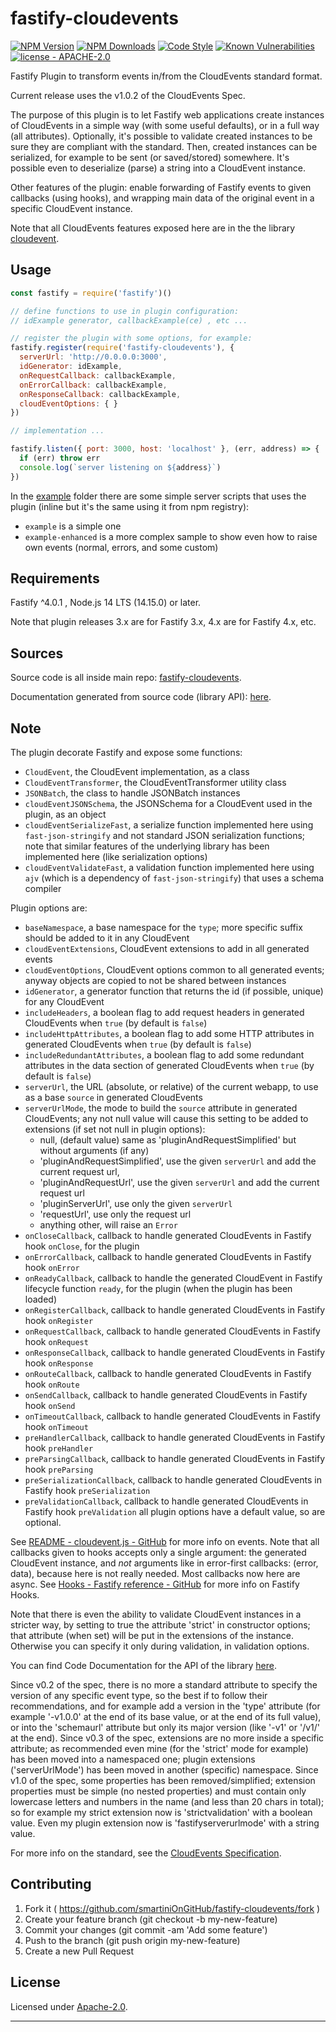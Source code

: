 # fastify-cloudevents

  [![NPM Version](https://img.shields.io/npm/v/fastify-cloudevents.svg?style=flat)](https://npmjs.org/package/fastify-cloudevents/)
  [![NPM Downloads](https://img.shields.io/npm/dm/fastify-cloudevents.svg?style=flat)](https://npmjs.org/package/fastify-cloudevents/)
  [![Code Style](https://img.shields.io/badge/code%20style-standard-brightgreen.svg?style=flat)](http://standardjs.com/)
  [![Known Vulnerabilities](https://snyk.io//test/github/smartiniOnGitHub/fastify-cloudevents/badge.svg?targetFile=package.json)](https://snyk.io//test/github/smartiniOnGitHub/fastify-cloudevents?targetFile=package.json)
  [![license - APACHE-2.0](https://img.shields.io/npm/l/fastify-cloudevents.svg)](http://opensource.org/licenses/APACHE-2.0)

Fastify Plugin to transform events in/from the CloudEvents standard format.

Current release uses the v1.0.2 of the CloudEvents Spec.

The purpose of this plugin is to let Fastify web applications create instances of CloudEvents 
in a simple way (with some useful defaults), or in a full way (all attributes).
Optionally, it's possible to validate created instances to be sure they are compliant 
with the standard.
Then, created instances can be serialized, for example to be sent (or saved/stored) somewhere.
It's possible even to deserialize (parse) a string into a CloudEvent instance.

Other features of the plugin: enable forwarding of Fastify events to given callbacks (using hooks), 
and wrapping main data of the original event in a specific CloudEvent instance.


Note that all CloudEvents features exposed here are in the the library 
[cloudevent](https://npmjs.org/package/cloudevent/).


## Usage

```js
const fastify = require('fastify')()

// define functions to use in plugin configuration:
// idExample generator, callbackExample(ce) , etc ...

// register the plugin with some options, for example:
fastify.register(require('fastify-cloudevents'), {
  serverUrl: 'http://0.0.0.0:3000',
  idGenerator: idExample,
  onRequestCallback: callbackExample,
  onErrorCallback: callbackExample,
  onResponseCallback: callbackExample,
  cloudEventOptions: { }
})

// implementation ...

fastify.listen({ port: 3000, host: 'localhost' }, (err, address) => {
  if (err) throw err
  console.log(`server listening on ${address}`)
})
```

In the [example](./example/) folder there are some simple server scripts 
that uses the plugin (inline but it's the same using it from npm registry): 
- `example` is a simple one
- `example-enhanced` is a more complex sample 
  to show even how to raise own events (normal, errors, and some custom)


## Requirements

Fastify ^4.0.1 , Node.js 14 LTS (14.15.0) or later.

Note that plugin releases 3.x are for Fastify 3.x, 4.x are for Fastify 4.x, etc.


## Sources

Source code is all inside main repo:
[fastify-cloudevents](https://github.com/smartiniOnGitHub/fastify-cloudevents).

Documentation generated from source code (library API):
[here](https://smartiniongithub.github.io/fastify-cloudevents/).


## Note

The plugin decorate Fastify and expose some functions:
- `CloudEvent`, the CloudEvent implementation, as a class
- `CloudEventTransformer`, the CloudEventTransformer utility class
- `JSONBatch`, the class to handle JSONBatch instances
- `cloudEventJSONSchema`, the JSONSchema for a CloudEvent used in the plugin, as an object
- `cloudEventSerializeFast`, a serialize function implemented here using `fast-json-stringify` 
  and not standard JSON serialization functions; note that similar features of the underlying library 
  has been implemented here (like serialization options)
- `cloudEventValidateFast`, a validation function implemented here using `ajv` 
  (which is a dependency of `fast-json-stringify`) that uses a schema compiler

Plugin options are:
- `baseNamespace`, a base namespace for the `type`; more specific suffix 
  should be added to it in any CloudEvent
- `cloudEventExtensions`, CloudEvent extensions to add in all generated events
- `cloudEventOptions`, CloudEvent options common to all generated events; 
  anyway objects are copied to not be shared between instances
- `idGenerator`, a generator function that returns the id (if possible, unique) for any CloudEvent
- `includeHeaders`, a boolean flag to add request headers in generated CloudEvents when `true`
  (by default is `false`)
- `includeHttpAttributes`, a boolean flag to add some HTTP attributes in generated CloudEvents when `true`
  (by default is `false`)
- `includeRedundantAttributes`, a boolean flag to add some redundant attributes
  in the data section of generated CloudEvents when `true` (by default is `false`)
- `serverUrl`, the URL (absolute, or relative) of the current webapp, 
  to use as a base `source` in generated CloudEvents
- `serverUrlMode`, the mode to build the `source` attribute in generated CloudEvents; 
  any not null value will cause this setting to be added to extensions (if set not null in plugin options):
  - null, (default value) same as 'pluginAndRequestSimplified'
    but without arguments (if any)
  - 'pluginAndRequestSimplified', use the given `serverUrl` and add the current request url, 
  - 'pluginAndRequestUrl', use the given `serverUrl` and add the current request url
  - 'pluginServerUrl', use only the given `serverUrl`
  - 'requestUrl', use only the request url
  - anything other, will raise an `Error`
- `onCloseCallback`, callback to handle generated CloudEvents in Fastify hook `onClose`, for the plugin
- `onErrorCallback`, callback to handle generated CloudEvents in Fastify hook `onError`
- `onReadyCallback`, callback to handle the generated CloudEvent in Fastify lifecycle function `ready`, 
  for the plugin (when the plugin has been loaded)
- `onRegisterCallback`, callback to handle generated CloudEvents in Fastify hook `onRegister`
- `onRequestCallback`, callback to handle generated CloudEvents in Fastify hook `onRequest`
- `onResponseCallback`, callback to handle generated CloudEvents in Fastify hook `onResponse`
- `onRouteCallback`, callback to handle generated CloudEvents in Fastify hook `onRoute`
- `onSendCallback`, callback to handle generated CloudEvents in Fastify hook `onSend`
- `onTimeoutCallback`, callback to handle generated CloudEvents in Fastify hook `onTimeout`
- `preHandlerCallback`, callback to handle generated CloudEvents in Fastify hook `preHandler`
- `preParsingCallback`, callback to handle generated CloudEvents in Fastify hook `preParsing`
- `preSerializationCallback`, callback to handle generated CloudEvents in Fastify hook `preSerialization`
- `preValidationCallback`, callback to handle generated CloudEvents in Fastify hook `preValidation`
all plugin options have a default value, so are optional.

See [README - cloudevent.js - GitHub](https://github.com/smartiniOnGitHub/cloudevent.js/blob/master/README.md) for more info on events.
Note that all callbacks given to hooks accepts only a single argument: the generated CloudEvent instance, 
and *not* arguments like in error-first callbacks: (error, data), because here is not really needed.
Most callbacks now here are async.
See [Hooks - Fastify reference - GitHub](https://github.com/fastify/fastify/blob/main/docs/Reference/Hooks.md) for more info on Fastify Hooks.


Note that there is even the ability to validate CloudEvent instances 
in a stricter way, by setting to true the attribute 'strict' in constructor options; 
that attribute (when set) will be put in the extensions of the instance.
Otherwise you can specify it only during validation, in validation options.

You can find Code Documentation for the API of the library 
[here](https://smartiniongithub.github.io/cloudevent.js/).

Since v0.2 of the spec, there is no more a standard attribute to specify the version 
of any specific event type, so the best if to follow their recommendations, 
and for example add a version in the 'type' attribute 
(for example '-v1.0.0' at the end of its base value, or at the end of its full value),
or into the 'schemaurl' attribute but only its major version 
(like '-v1' or '/v1/' at the end).
Since v0.3 of the spec, extensions are no more inside a specific attribute; 
as recommended even mine (for the 'strict' mode for example) has been moved into a namespaced one;
plugin extensions ('serverUrlMode') has been moved in another (specific) namespace.
Since v1.0 of the spec, some properties has been removed/simplified; 
extension properties must be simple (no nested properties) 
and must contain only lowercase letters and numbers in the name (and less than 20 chars in total); 
so for example my strict extension now is 'strictvalidation' with a boolean value.
Even my plugin extension now is 'fastifyserverurlmode' with a string value.

For more info on the standard, see the [CloudEvents Specification](https://github.com/cloudevents/spec).


## Contributing

1. Fork it ( https://github.com/smartiniOnGitHub/fastify-cloudevents/fork )
2. Create your feature branch (git checkout -b my-new-feature)
3. Commit your changes (git commit -am 'Add some feature')
4. Push to the branch (git push origin my-new-feature)
5. Create a new Pull Request


## License

Licensed under [Apache-2.0](./LICENSE).

----

